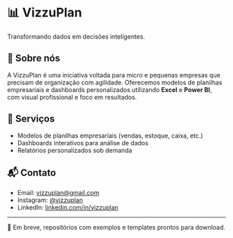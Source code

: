 # 📊 VizzuPlan

Transformando dados em decisões inteligentes.

## 🧩 Sobre nós
A VizzuPlan é uma iniciativa voltada para micro e pequenas empresas que precisam de organização com agilidade. Oferecemos modelos de planilhas empresariais e dashboards personalizados utilizando **Excel** e **Power BI**, com visual profissional e foco em resultados.

## 🚀 Serviços
- Modelos de planilhas empresariais (vendas, estoque, caixa, etc.)
- Dashboards interativos para análise de dados
- Relatórios personalizados sob demanda

## 📬 Contato
- Email: vizzuplan@gmail.com  
- Instagram: [@vizzuplan](https://www.instagram.com/vizzuplan)  
- LinkedIn: [linkedin.com/in/vizzuplan](https://www.linkedin.com/in/vizzuplan)

---

📁 Em breve, repositórios com exemplos e templates prontos para download.

